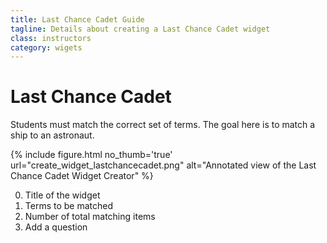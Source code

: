 ```yaml
---
title: Last Chance Cadet Guide
tagline: Details about creating a Last Chance Cadet widget
class: instructors
category: wigets
---
```

# Last Chance Cadet

Students must match the correct set of terms. The goal here is to match a ship to an astronaut.

{% include figure.html
	no_thumb='true'
	url="create_widget_lastchancecadet.png"
	alt="Annotated view of the Last Chance Cadet Widget Creator"
%}

0. Title of the widget
0. Terms to be matched
0. Number of total matching items
0. Add a question
